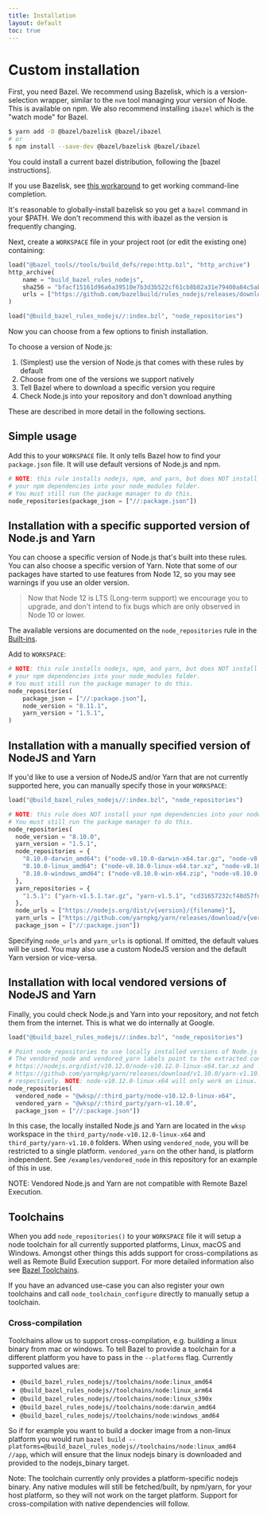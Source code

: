```yaml
---
title: Installation
layout: default
toc: true
---
```


# Custom installation

First, you need Bazel.
We recommend using Bazelisk, which is a version-selection wrapper, similar to
the `nvm` tool managing your version of Node. This is available on npm.
We also recommend installing `ibazel` which is the "watch mode" for Bazel.

```sh
$ yarn add -D @bazel/bazelisk @bazel/ibazel
# or
$ npm install --save-dev @bazel/bazelisk @bazel/ibazel
```

You could install a current bazel distribution, following the [bazel instructions].

If you use Bazelisk, see [this workaround](https://github.com/bazelbuild/bazelisk/issues/29#issuecomment-478062147) to get working command-line completion.

It's reasonable to globally-install bazelisk so you get a `bazel` command in your $PATH.
We don't recommend this with ibazel as the version is frequently changing.

Next, create a `WORKSPACE` file in your project root (or edit the existing one)
containing:

```python
load("@bazel_tools//tools/build_defs/repo:http.bzl", "http_archive")
http_archive(
    name = "build_bazel_rules_nodejs",
    sha256 = "bfacf15161d96a6a39510e7b3d3b522cf61cb8b82a31e79400a84c5abcab5347",
    urls = ["https://github.com/bazelbuild/rules_nodejs/releases/download/3.2.1/rules_nodejs-3.2.1.tar.gz"],
)

load("@build_bazel_rules_nodejs//:index.bzl", "node_repositories")
```

Now you can choose from a few options to finish installation.

To choose a version of Node.js:

1. (Simplest) use the version of Node.js that comes with these rules by default
1. Choose from one of the versions we support natively
1. Tell Bazel where to download a specific version you require
1. Check Node.js into your repository and don't download anything

These are described in more detail in the following sections.

## Simple usage

Add this to your `WORKSPACE` file. It only tells Bazel how to find your
`package.json` file. It will use default versions of Node.js and npm.

```python
# NOTE: this rule installs nodejs, npm, and yarn, but does NOT install
# your npm dependencies into your node_modules folder.
# You must still run the package manager to do this.
node_repositories(package_json = ["//:package.json"])
```
## Installation with a specific supported version of Node.js and Yarn

You can choose a specific version of Node.js that's built into these rules.
You can also choose a specific version of Yarn.
Note that some of our packages have started to use features from Node 12, so you may see warnings if you use an older version.

> Now that Node 12 is LTS (Long-term support) we encourage you to upgrade, and don't intend to fix bugs which are only observed in Node 10 or lower.

The available versions are documented on the `node_repositories` rule in the [Built-ins](Built-ins).

Add to `WORKSPACE`:

```python
# NOTE: this rule installs nodejs, npm, and yarn, but does NOT install
# your npm dependencies into your node_modules folder.
# You must still run the package manager to do this.
node_repositories(
    package_json = ["//:package.json"],
    node_version = "8.11.1",
    yarn_version = "1.5.1",
)
```

## Installation with a manually specified version of NodeJS and Yarn

If you'd like to use a version of NodeJS and/or Yarn that are not currently supported here, you can manually
specify those in your `WORKSPACE`:

```python
load("@build_bazel_rules_nodejs//:index.bzl", "node_repositories")

# NOTE: this rule does NOT install your npm dependencies into your node_modules folder.
# You must still run the package manager to do this.
node_repositories(
  node_version = "8.10.0",
  yarn_version = "1.5.1",
  node_repositories = {
    "8.10.0-darwin_amd64": ("node-v8.10.0-darwin-x64.tar.gz", "node-v8.10.0-darwin-x64", "7d77bd35bc781f02ba7383779da30bd529f21849b86f14d87e097497671b0271"),
    "8.10.0-linux_amd64": ("node-v8.10.0-linux-x64.tar.xz", "node-v8.10.0-linux-x64", "92220638d661a43bd0fee2bf478cb283ead6524f231aabccf14c549ebc2bc338"),
    "8.10.0-windows_amd64": ("node-v8.10.0-win-x64.zip", "node-v8.10.0-win-x64", "936ada36cb6f09a5565571e15eb8006e45c5a513529c19e21d070acf0e50321b"),
  },
  yarn_repositories = {
    "1.5.1": ("yarn-v1.5.1.tar.gz", "yarn-v1.5.1", "cd31657232cf48d57fdbff55f38bfa058d2fb4950450bd34af72dac796af4de1"),
  },
  node_urls = ["https://nodejs.org/dist/v{version}/{filename}"],
  yarn_urls = ["https://github.com/yarnpkg/yarn/releases/download/v{version}/{filename}"],
  package_json = ["//:package.json"])
```

Specifying `node_urls` and `yarn_urls` is optional. If omitted, the default values will be used. You may also use a custom NodeJS version and the default Yarn version or vice-versa.

## Installation with local vendored versions of NodeJS and Yarn

Finally, you could check Node.js and Yarn into your repository, and not fetch
them from the internet. This is what we do internally at Google.

```python
load("@build_bazel_rules_nodejs//:index.bzl", "node_repositories")

# Point node_repositories to use locally installed versions of Node.js and Yarn.
# The vendored_node and vendored_yarn labels point to the extracted contents of
# https://nodejs.org/dist/v10.12.0/node-v10.12.0-linux-x64.tar.xz and
# https://github.com/yarnpkg/yarn/releases/download/v1.10.0/yarn-v1.10.0.tar.gz
# respectively. NOTE: node-v10.12.0-linux-x64 will only work on Linux.
node_repositories(
  vendored_node = "@wksp//:third_party/node-v10.12.0-linux-x64",
  vendored_yarn = "@wksp//:third_party/yarn-v1.10.0",
  package_json = ["//:package.json"])
```

In this case, the locally installed Node.js and Yarn are located in the `wksp` workspace in
the `third_party/node-v10.12.0-linux-x64` and `third_party/yarn-v1.10.0` folders. When using
`vendored_node`, you will be restricted to a single platform. `vendored_yarn` on the other hand,
is platform independent. See `/examples/vendored_node` in this repository for an example of this
in use.

NOTE: Vendored Node.js and Yarn are not compatible with Remote Bazel Execution.

## Toolchains

When you add `node_repositories()` to your `WORKSPACE` file it will setup a node toolchain for all currently supported platforms, Linux, macOS and Windows. Amongst other things this adds support for cross-compilations as well as Remote Build Execution support. For more detailed information also see [Bazel Toolchains](https://docs.bazel.build/versions/master/toolchains.html).

If you have an advanced use-case you can also register your own toolchains and call `node_toolchain_configure` directly to manually setup a toolchain.

### Cross-compilation

Toolchains allow us to support cross-compilation, e.g. building a linux binary from mac or windows. To tell Bazel to provide a toolchain for a different platform you have to pass in  the `--platforms` flag. Currently supported values are:

- `@build_bazel_rules_nodejs//toolchains/node:linux_amd64`
- `@build_bazel_rules_nodejs//toolchains/node:linux_arm64`
- `@build_bazel_rules_nodejs//toolchains/node:linux_s390x`
- `@build_bazel_rules_nodejs//toolchains/node:darwin_amd64`
- `@build_bazel_rules_nodejs//toolchains/node:windows_amd64`

So if for example you want to build a docker image from a non-linux platform you would run `bazel build --platforms=@build_bazel_rules_nodejs//toolchains/node:linux_amd64 //app`, which will ensure that the linux nodejs binary is downloaded and provided to the nodejs_binary target.

Note: The toolchain currently only provides a platform-specific nodejs binary. Any native modules will still be fetched/built, by npm/yarn, for your host platform, so they will not work on the target platform. Support for cross-compilation with native dependencies will follow.
